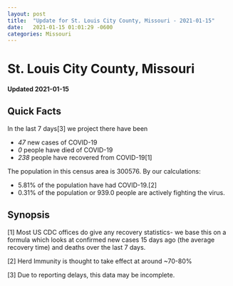 ```yaml
---
layout: post
title:  "Update for St. Louis City County, Missouri - 2021-01-15"
date:   2021-01-15 01:01:29 -0600
categories: Missouri
---
```


# St. Louis City County, Missouri
#### Updated 2021-01-15

## Quick Facts

In the last 7 days[3] we project there have been
- *47* new cases of COVID-19
- *0* people have died of COVID-19
- *238* people have recovered from COVID-19[1]

The population in this census area is 300576. By our calculations:
- 5.81% of the population have had COVID-19.[2]
- 0.31% of the population or 939.0 people are actively fighting the virus.

## Synopsis




[1] Most US CDC offices do give any recovery statistics- we base this on a formula which looks at confirmed new cases
15 days ago (the average recovery time) and deaths over the last 7 days.

[2] Herd Immunity is thought to take effect at around ~70-80%

[3] Due to reporting delays, this data may be incomplete.
 
    